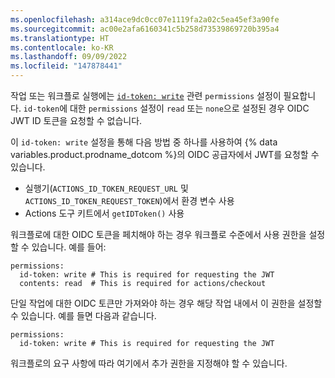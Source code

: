 ```yaml
---
ms.openlocfilehash: a314ace9dc0cc07e1119fa2a02c5ea45ef3a90fe
ms.sourcegitcommit: ac00e2afa6160341c5b258d73539869720b395a4
ms.translationtype: HT
ms.contentlocale: ko-KR
ms.lasthandoff: 09/09/2022
ms.locfileid: "147878441"
---
```

작업 또는 워크플로 실행에는 [`id-token: write`](/actions/security-guides/automatic-token-authentication#permissions-for-the-github_token) 관련 `permissions` 설정이 필요합니다. `id-token`에 대한 `permissions` 설정이 `read` 또는 `none`으로 설정된 경우 OIDC JWT ID 토큰을 요청할 수 없습니다.

이 `id-token: write` 설정을 통해 다음 방법 중 하나를 사용하여 {% data variables.product.prodname_dotcom %}의 OIDC 공급자에서 JWT를 요청할 수 있습니다.

- 실행기(`ACTIONS_ID_TOKEN_REQUEST_URL` 및 `ACTIONS_ID_TOKEN_REQUEST_TOKEN`)에서 환경 변수 사용
- Actions 도구 키트에서 `getIDToken()` 사용

워크플로에 대한 OIDC 토큰을 페치해야 하는 경우 워크플로 수준에서 사용 권한을 설정할 수 있습니다. 예를 들어:

```yaml{:copy}
permissions:
  id-token: write # This is required for requesting the JWT
  contents: read  # This is required for actions/checkout
```

단일 작업에 대한 OIDC 토큰만 가져와야 하는 경우 해당 작업 내에서 이 권한을 설정할 수 있습니다. 예를 들면 다음과 같습니다.

```yaml{:copy}
permissions:
  id-token: write # This is required for requesting the JWT
```

워크플로의 요구 사항에 따라 여기에서 추가 권한을 지정해야 할 수 있습니다. 

